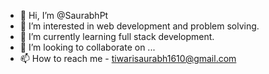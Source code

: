 - 👋 Hi, I’m @SaurabhPt
- 👀 I’m interested in web development and problem solving.
- 🌱 I’m currently learning full stack development.
- 💞️ I’m looking to collaborate on ...
- 📫 How to reach me - tiwarisaurabh1610@gmail.com

<!---
SaurabhPt/SaurabhPt is a ✨ special ✨ repository because its `README.md` (this file) appears on your GitHub profile.
You can click the Preview link to take a look at your changes.
--->
